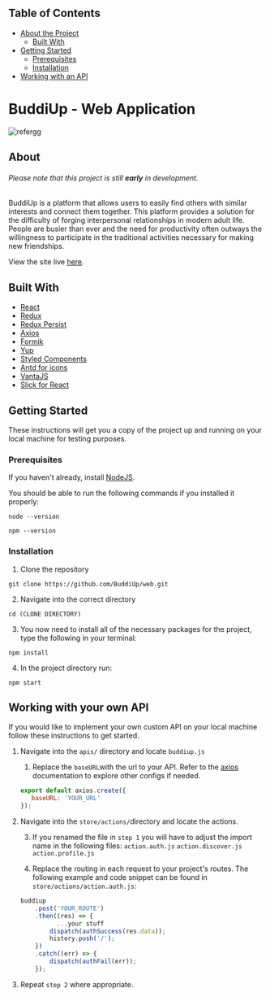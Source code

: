 ## Table of Contents

* [About the Project](#about)
  * [Built With](#built-with)
* [Getting Started](#getting-started)
  * [Prerequisites](#prerequisites)
  * [Installation](#installation)
* [Working with an API](#working-with-an-api)


# BuddiUp - Web Application
![refergg](https://media.giphy.com/media/ehItJrO23KHESUBNdi/giphy.gif)

## About
###### Please note that this project is still **early** in development. 
BuddiUp is a platform that allows users to easily find others with similar interests and connect them together. This platform provides a solution for the difficulty of forging interpersonal relationships in modern adult life. People are busier than ever and the need for productivity often outways the willingness to participate in the traditional activities necessary for making new friendships.

View the site live [here](https://www.buddiup.co/).

## Built With

* [React](https://reactjs.org/)
* [Redux](https://redux.js.org/)
* [Redux Persist](https://github.com/rt2zz/redux-persist)
* [Axios](https://www.npmjs.com/package/axios)
* [Formik](https://jaredpalmer.com/formik)
* [Yup](https://github.com/jquense/yup)
* [Styled Components](https://styled-components.com/)
* [Antd for icons](https://ant.design/)
* [VantaJS](https://www.vantajs.com/)
* [Slick for React](https://www.npmjs.com/package/react-slick)

## Getting Started

These instructions will get you a copy of the project up and running on your local machine for testing purposes.

### Prerequisites
If you haven't already, install [NodeJS](https://nodejs.org/en/download/).

You should be able to run the following commands if you installed it properly:

```
node --version

npm --version
```

### Installation

1. Clone the repository

```
git clone https://github.com/BuddiUp/web.git
```

2. Navigate into the correct directory

```
cd (CLONE DIRECTORY)
```

3. You now need to install all of the necessary packages for the project, type the following in your terminal:

```
npm install
```

4. In the project directory run:

```
npm start
```

## Working with your own API
If you would like to implement your own custom API on your local machine follow these instructions to get started.

1. Navigate into the ```apis/``` directory and locate ```buddiup.js```
	1. Replace the ```baseURL```with the url to your API. Refer to the [axios](https://github.com/axios/axios) documentation to explore other configs if needed.
	```javascript
	export default axios.create({
       baseURL: 'YOUR_URL'
	});
	```
	
2. Navigate into the ```store/actions/```directory and locate the actions.

	3. If you renamed the file in ```step 1``` you will have to adjust the import name in the following files: ```action.auth.js``` ```action.discover.js``` ```action.profile.js```

	3. Replace the routing in each request to your project's routes.
	The following example and code snippet can be found in ```store/actions/action.auth.js```:
	```javascript
	buddiup
        .post('YOUR_ROUTE')
        .then((res) => {
        	  ...your stuff
            dispatch(authSuccess(res.data));
            history.push('/');
        })
        .catch((err) => {
            dispatch(authFail(err));
        });
	```
3. Repeat ```step 2``` where appropriate.
